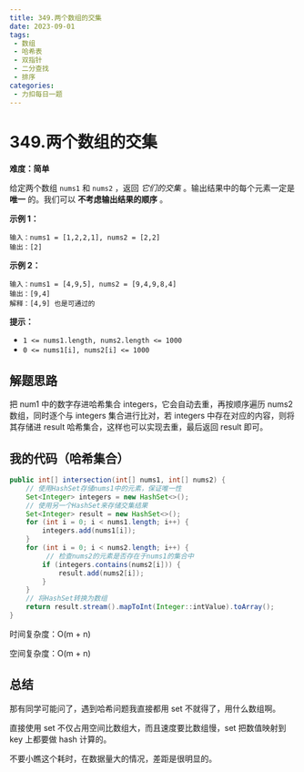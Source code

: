 ```yaml
---
title: 349.两个数组的交集
date: 2023-09-01
tags: 
 - 数组
 - 哈希表
 - 双指针
 - 二分查找
 - 排序
categories:
 - 力扣每日一题
---
```


# 349.两个数组的交集

**难度：简单**

给定两个数组 `nums1` 和 `nums2` ，返回 *它们的交集* 。输出结果中的每个元素一定是 **唯一** 的。我们可以 **不考虑输出结果的顺序** 。

**示例 1：**

```
输入：nums1 = [1,2,2,1], nums2 = [2,2]
输出：[2]
```

**示例 2：**

```
输入：nums1 = [4,9,5], nums2 = [9,4,9,8,4]
输出：[9,4]
解释：[4,9] 也是可通过的
```

**提示：**

- `1 <= nums1.length, nums2.length <= 1000`
- `0 <= nums1[i], nums2[i] <= 1000`

## 解题思路

把 num1 中的数字存进哈希集合 integers，它会自动去重，再按顺序遍历 nums2 数组，同时逐个与 integers 集合进行比对，若 integers 中存在对应的内容，则将其存储进 result 哈希集合，这样也可以实现去重，最后返回 result 即可。

## 我的代码（哈希集合）

```java
public int[] intersection(int[] nums1, int[] nums2) {
    // 使用HashSet存储nums1中的元素，保证唯一性
    Set<Integer> integers = new HashSet<>();
    // 使用另一个HashSet来存储交集结果
    Set<Integer> result = new HashSet<>();
    for (int i = 0; i < nums1.length; i++) {
        integers.add(nums1[i]);
    }
    for (int i = 0; i < nums2.length; i++) {
         // 检查nums2的元素是否存在于nums1的集合中
        if (integers.contains(nums2[i])) {
            result.add(nums2[i]);
        }
    }
    // 将HashSet转换为数组
    return result.stream().mapToInt(Integer::intValue).toArray();
}
```

时间复杂度：O(m + n)

空间复杂度：O(m + n)

## 总结

那有同学可能问了，遇到哈希问题我直接都用 set 不就得了，用什么数组啊。

直接使用 set 不仅占用空间比数组大，而且速度要比数组慢，set 把数值映射到 key 上都要做 hash 计算的。

不要小瞧这个耗时，在数据量大的情况，差距是很明显的。

